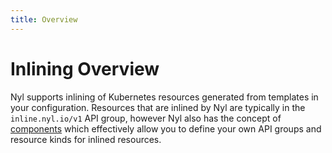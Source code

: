 ```yaml
---
title: Overview
---
```


# Inlining Overview

Nyl supports inlining of Kubernetes resources generated from templates in your configuration. Resources that are
inlined by Nyl are typically in the `inline.nyl.io/v1` API group, however Nyl also has the concept of
[components](../components.md) which effectively allow you to define your own API groups and resource kinds for
inlined resources.
